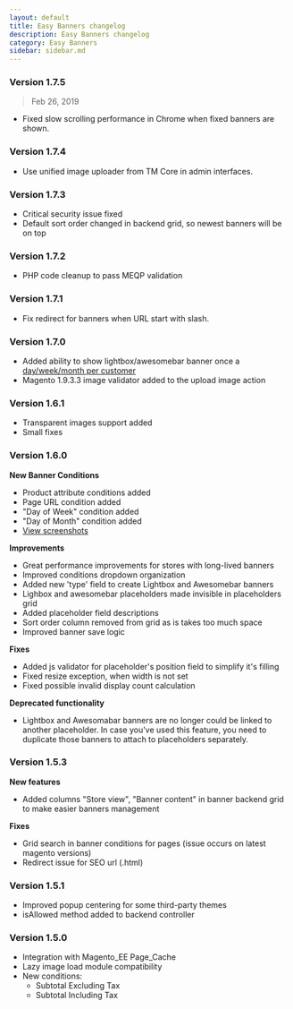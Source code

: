 ```yaml
---
layout: default
title: Easy Banners changelog
description: Easy Banners changelog
category: Easy Banners
sidebar: sidebar.md
---
```


### Version 1.7.5

> Feb 26, 2019

 -  Fixed slow scrolling performance in Chrome when fixed banners are shown.

### Version 1.7.4

  -  Use unified image uploader from TM Core in admin interfaces.

### Version 1.7.3

 -  Critical security issue fixed
 -  Default sort order changed in backend grid, so newest banners will be on top

### Version 1.7.2

 -  PHP code cleanup to pass MEQP validation

### Version 1.7.1

 -  Fix redirect for banners when URL start with slash.

### Version 1.7.0

 -  Added ability to show lightbox/awesomebar banner once a
    [day/week/month per customer](/m1/extensions/easybanners/backend/manage-banners/#conditions)
 -  Magento 1.9.3.3 image validator added to the upload image action

### Version 1.6.1

 -  Transparent images support added
 -  Small fixes

### Version 1.6.0

**New Banner Conditions**

 -  Product attribute conditions added
 -  Page URL condition added
 -  "Day of Week" condition added
 -  "Day of Month" condition added
 -  [View screenshots](../backend/manage-banners/#conditions)

**Improvements**

 -  Great performance improvements for stores with long-lived banners
 -  Improved conditions dropdown organization
 -  Added new 'type' field to create Lightbox and Awesomebar banners
 -  Lighbox and awesomebar placeholders made invisible in placeholders grid
 -  Added placeholder field descriptions
 -  Sort order column removed from grid as is takes too much space
 -  Improved banner save logic

**Fixes**

 -  Added js validator for placeholder's position field to simplify it's filling
 -  Fixed resize exception, when width is not set
 -  Fixed possible invalid display count calculation

**Deprecated functionality**

 -  Lightbox and Awesomabar banners are no longer could be linked to another
    placeholder. In case you've used this feature, you need to duplicate those
    banners to attach to placeholders separately.

### Version 1.5.3

**New features**

 -  Added columns "Store view", "Banner content" in banner backend grid to make
    easier banners management

**Fixes**

 -  Grid search in banner conditions for pages (issue occurs on latest magento
    versions)
 -  Redirect issue for SEO url (.html)

### Version 1.5.1

 -  Improved popup centering for some third-party themes
 -  isAllowed method added to backend controller


### Version 1.5.0

 -  Integration with Magento_EE Page_Cache
 -  Lazy image load module compatibility
 -  New conditions:
    - Subtotal Excluding Tax
    - Subtotal Including Tax

